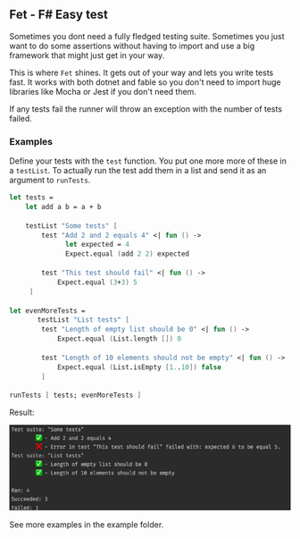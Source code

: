 ## Fet - F# Easy test

Sometimes you dont need a fully fledged testing suite.
Sometimes you just want to do some assertions without having to import and use a big framework that might just get in your way.

This is where `Fet` shines. It gets out of your way and lets you write tests fast.
It works with both dotnet and fable so you don't need to import huge libraries like Mocha or Jest if you don't need them.

If any tests fail the runner will throw  an exception with the number of tests failed.

### Examples
Define your tests with the `test` function.
You put one more more of these in a `testList`.
To actually run the test add them in a list and send it as an argument to `runTests`.


```fsharp
let tests =
    let add a b = a + b

    testList "Some tests" [
        test "Add 2 and 2 equals 4" <| fun () ->
              let expected = 4
              Expect.equal (add 2 2) expected

        test "This test should fail" <| fun () ->
            Expect.equal (3+3) 5
     ]

let evenMoreTests =
       testList "List tests" [
        test "Length of empty list should be 0" <| fun () ->
            Expect.equal (List.length []) 0

        test "Length of 10 elements should not be empty" <| fun () ->
            Expect.equal (List.isEmpty [1..10]) false
        ]

runTests [ tests; evenMoreTests ]
```
Result:

![example](example.png)

See more examples in the example folder.
